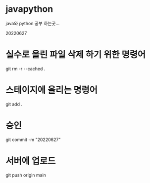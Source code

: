 # javapython

java와 python 공부 하는곳...

20220627

# 실수로 올린 파일 삭제 하기 위한 명령어
git rm -r --cached .

# 스테이지에 올리는 명령어

git add .

# 승인
git commit -m "20220627"

# 서버에 업로드 
git push origin main

